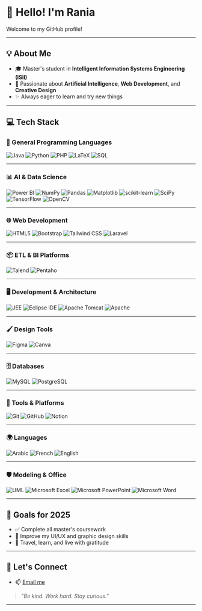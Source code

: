 # 👋 Hello! I'm Rania

Welcome to my GitHub profile!  

---

## 💡 About Me

- 🎓 Master's student in **Intelligent Information Systems Engineering (ISII)**
- 🤖 Passionate about **Artificial Intelligence**, **Web Development**, and **Creative Design**
- ✨ Always eager to learn and try new things

---

## 💻 Tech Stack

### 🧩 General Programming Languages
![Java](https://img.shields.io/badge/Java-%23ED8B00.svg?style=for-the-badge&logo=openjdk&logoColor=white) ![Python](https://img.shields.io/badge/Python-3670A0?style=for-the-badge&logo=python&logoColor=ffdd54) ![PHP](https://img.shields.io/badge/PHP-%23777BB4.svg?style=for-the-badge&logo=php&logoColor=white) ![LaTeX](https://img.shields.io/badge/LaTeX-%23008080.svg?style=for-the-badge&logo=latex&logoColor=white) ![SQL](https://img.shields.io/badge/SQL-%2300C8F8.svg?style=for-the-badge&logo=mysql&logoColor=white)

---

### 📊 AI & Data Science
![Power BI](https://img.shields.io/badge/Power%20BI-F2C811?style=for-the-badge&logo=powerbi&logoColor=black) ![NumPy](https://img.shields.io/badge/NumPy-%23013243.svg?style=for-the-badge&logo=numpy&logoColor=white) ![Pandas](https://img.shields.io/badge/Pandas-%23150458.svg?style=for-the-badge&logo=pandas&logoColor=white) ![Matplotlib](https://img.shields.io/badge/Matplotlib-%23ffffff.svg?style=for-the-badge&logo=matplotlib&logoColor=black) ![scikit-learn](https://img.shields.io/badge/scikit--learn-%23F7931E.svg?style=for-the-badge&logo=scikit-learn&logoColor=white) ![SciPy](https://img.shields.io/badge/SciPy-%230C55A5.svg?style=for-the-badge&logo=scipy&logoColor=white) ![TensorFlow](https://img.shields.io/badge/TensorFlow-%23FF6F00.svg?style=for-the-badge&logo=tensorflow&logoColor=white) ![OpenCV](https://img.shields.io/badge/OpenCV-%23white.svg?style=for-the-badge&logo=opencv&logoColor=white)

---

### 🌐 Web Development
![HTML5](https://img.shields.io/badge/HTML5-%23E34F26.svg?style=for-the-badge&logo=html5&logoColor=white) ![Bootstrap](https://img.shields.io/badge/Bootstrap-%238511FA.svg?style=for-the-badge&logo=bootstrap&logoColor=white) ![Tailwind CSS](https://img.shields.io/badge/TailwindCSS-%2338B2AC.svg?style=for-the-badge&logo=tailwind-css&logoColor=white) ![Laravel](https://img.shields.io/badge/Laravel-%23FF2D20.svg?style=for-the-badge&logo=laravel&logoColor=white)

---

### 📦 ETL & BI Platforms
![Talend](https://img.shields.io/badge/Talend-0095D5?style=for-the-badge&logo=talend&logoColor=white) ![Pentaho](https://img.shields.io/badge/Pentaho-2349a0?style=for-the-badge&logo=hitachi&logoColor=white)

---

### 🖥️ Development & Architecture
![JEE](https://img.shields.io/badge/JEE-%23007396.svg?style=for-the-badge&logo=java&logoColor=white) ![Eclipse IDE](https://img.shields.io/badge/Eclipse-2C2255?style=for-the-badge&logo=eclipseide&logoColor=white) ![Apache Tomcat](https://img.shields.io/badge/Apache%20Tomcat-F8DC75.svg?style=for-the-badge&logo=apache-tomcat&logoColor=black) ![Apache](https://img.shields.io/badge/Apache-D42029.svg?style=for-the-badge&logo=apache&logoColor=white)

---

### 🖌️ Design Tools
![Figma](https://img.shields.io/badge/Figma-%23F24E1E.svg?style=for-the-badge&logo=figma&logoColor=white) ![Canva](https://img.shields.io/badge/Canva-%2300C4CC.svg?style=for-the-badge&logo=canva&logoColor=white)

---

### 🗄️ Databases
![MySQL](https://img.shields.io/badge/MySQL-4479A1.svg?style=for-the-badge&logo=mysql&logoColor=white) ![PostgreSQL](https://img.shields.io/badge/PostgreSQL-%23316192.svg?style=for-the-badge&logo=postgresql&logoColor=white)

---

### 🔧 Tools & Platforms
![Git](https://img.shields.io/badge/Git-%23F05033.svg?style=for-the-badge&logo=git&logoColor=white) ![GitHub](https://img.shields.io/badge/GitHub-%23121011.svg?style=for-the-badge&logo=github&logoColor=white) ![Notion](https://img.shields.io/badge/Notion-%23000000.svg?style=for-the-badge&logo=notion&logoColor=white)

---

### 🌍 Languages
![Arabic](https://img.shields.io/badge/Arabic-%23F0F0F0.svg?style=for-the-badge&logoColor=black) ![French](https://img.shields.io/badge/French-%23002395.svg?style=for-the-badge&logoColor=white) ![English](https://img.shields.io/badge/English-%23007ACC.svg?style=for-the-badge&logoColor=white)

---

### 🛡️ Modeling & Office
![UML](https://img.shields.io/badge/UML-%2300A36C.svg?style=for-the-badge&logoColor=white) ![Microsoft Excel](https://img.shields.io/badge/Microsoft_Excel-217346?style=for-the-badge&logo=microsoftexcel&logoColor=white) ![Microsoft PowerPoint](https://img.shields.io/badge/Microsoft_PowerPoint-B7472A?style=for-the-badge&logo=microsoftpowerpoint&logoColor=white) ![Microsoft Word](https://img.shields.io/badge/Microsoft_Word-2B579A?style=for-the-badge&logo=microsoftword&logoColor=white)

---

## 🌟 Goals for 2025

- ✅ Complete all master's coursework  
- 🎨 Improve my UI/UX and graphic design skills  
- 🧳 Travel, learn, and live with gratitude  

---

## 🤝 Let's Connect

- 📫 [Email me](mailto:rania.belabbas01@gmail.com)

> _"Be kind. Work hard. Stay curious."_

---

<!-- Proudly created with GPRM ( https://gprm.itsvg.in ) -->
